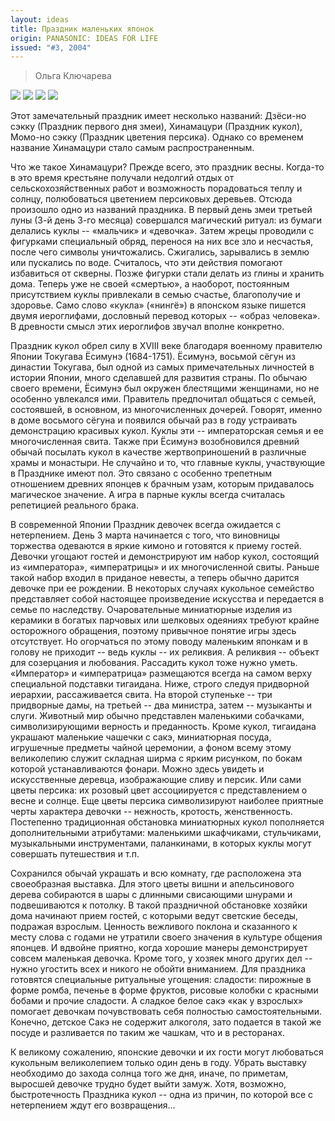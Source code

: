 ```yaml
---
layout: ideas
title: Праздник маленьких японок
origin: PANASONIC: IDEAS FOR LIFE
issued: "#3, 2004"
---
```

> Ольга Ключарева

![](/assets/img/papers/haiku/16.jpg)
![](/assets/img/papers/haiku/17.jpg)
![](/assets/img/papers/haiku/18.jpg)
![](/assets/img/papers/haiku/19.jpg)

Этот замечательный праздник имеет несколько названий: Дзёси-но сэкку (Праздник первого дня змеи), Хинамацури (Праздник кукол), Момо-но сэкку (Праздник цветения персика). Однако со временем название Хинамацури стало самым распространенным. 

Что же такое Хинамацури? Прежде всего, это праздник весны. Когда-то в это время крестьяне получали недолгий отдых от сельскохозяйственных работ и возможность порадоваться теплу и солнцу, полюбоваться цветением персиковых деревьев. Отсюда произошло одно из названий праздника. В первый день змеи третьей луны (3-й день 3-го месяца) совершался магический ритуал: из бумаги делались куклы -- «мальчик» и «девочка». Затем жрецы проводили с фигурками специальный обряд, перенося на них все зло и несчастья, после чего символы уничтожались. Сжигались, зарывались в землю или пускались по воде. Считалось, что эти действия помогают избавиться от скверны. Позже фигурки стали делать из глины и хранить дома. Теперь уже не своей «смертью», а наоборот, постоянным присутствием куклы привлекали в семью счастье, благополучие и здоровье. Само слово «кукла» («нингё») в японском языке пишется двумя иероглифами, дословный перевод которых -- «образ человека». В древности смысл этих иероглифов звучал вполне конкретно. 

Праздник кукол обрел силу в XVIII веке благодаря военному правителю Японии Токугава Ёсимунэ (1684-1751). Ёсимунэ, восьмой сёгун из династии Токугава, был одной из самых примечательных личностей в истории Японии, много сделавшей для развития страны. По обычаю своего времени, Ёсимунэ был окружен блестящими женщинами, но не особенно увлекался ими. Правитель предпочитал общаться с семьей, состоявшей, в основном, из многочисленных дочерей. Говорят, именно в доме восьмого сёгуна и появился обычай раз в году устраивать демонстрацию красивых кукол. Куклы эти -- императорская семья и ее многочисленная свита. Также при Ёсимунэ возобновился древний обычай посылать кукол в качестве жертвоприношений в различные храмы и монастыри. Не случайно и то, что главные куклы, участвующие в Празднике имеют пол. Это связано с особенно трепетным отношением древних японцев к брачным узам, которым придавалось магическое значение. А игра в парные куклы всегда считалась репетицией реального брака. 

В современной Японии Праздник девочек всегда ожидается с нетерпением. День 3 марта начинается с того, что виновницы торжества одеваются в яркие кимоно и готовятся к приему гостей. Девочки угощают гостей и демонстрируют им набор кукол, состоящий из «императора», «императрицы» и их многочисленной свиты. Раньше такой набор входил в приданое невесты, а теперь обычно дарится девочке при ее рождении. В некоторых случаях кукольное семейство представляет собой настоящее произведение искусства и передается в семье по наследству. Очаровательные миниатюрные изделия из керамики в богатых парчовых или шелковых одеяниях требуют крайне осторожного обращения, поэтому привычное понятие игры здесь отсутствует. Но огорчаться по этому поводу маленьким японкам и в голову не приходит -- ведь куклы -- их реликвия. А реликвия -- объект для созерцания и любования. Рассадить кукол тоже нужно уметь. «Император» и «императрица» размещаются всегда на самом верху специальной подставки тигаидана. Ниже, строго следуя придворной иерархии, рассаживается свита. На второй ступеньке -- три придворные дамы, на третьей -- два министра, затем -- музыканты и слуги. Животный мир обычно представлен маленькими собачками, символизирующими верность и преданность. Кроме кукол, тигаидана украшают маленькие чашечки с сакэ, миниатюрная посуда, игрушечные предметы чайной церемонии, а фоном всему этому великолепию служит складная ширма с ярким рисунком, по бокам которой устанавливаются фонари. Можно здесь увидеть и искусственные деревца, изображающие сливу и персик. Или сами цветы персика: их розовый цвет ассоциируется с представлением о весне и солнце. Еще цветы персика символизируют наиболее приятные черты характера девочки -- нежность, кротость, женственность. Постепенно традиционная обстановка миниатюрных кукол пополняется дополнительными атрибутами: маленькими шкафчиками, стульчиками, музыкальными инструментами, паланкинами, в которых куклы могут совершать путешествия и т.п. 

Сохранился обычай украшать и всю комнату, где расположена эта своеобразная выставка. Для этого цветы вишни и апельсинового дерева собираются в шары с длинными свисающими шнурами и подвешиваются к потолку. В такой праздничной обстановке хозяйки дома начинают прием гостей, с которыми ведут светские беседы, подражая взрослым. Ценность вежливого поклона и сказанного к месту слова с годами не утратили своего значения в культуре общения японцев. И вдвойне приятно, когда хорошие манеры демонстрирует совсем маленькая девочка. Кроме того, у хозяек много других дел -- нужно угостить всех и никого не обойти вниманием. Для праздника готовятся специальные ритуальные угощения: сладости: пирожные в форме ромба, печенье в форме фруктов, рисовые колобки с красными бобами и прочие сладости. А сладкое белое сакэ «как у взрослых» помогает девочкам почувствовать себя полностью самостоятельными. Конечно, детское Сакэ не содержит алкоголя, зато подается в такой же посуде и разливается по таким же чашкам, что и в ресторанах. 

К великому сожалению, японские девочки и их гости могут любоваться кукольным великолепием только один день в году. Убрать выставку необходимо до захода солнца того же дня, иначе, по приметам, выросшей девочке трудно будет выйти замуж. Хотя, возможно, быстротечность Праздника кукол -- одна из причин, по которой все с нетерпением ждут его возвращения... 

